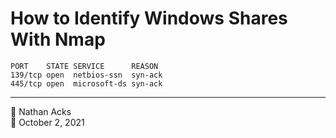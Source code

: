 # How to Identify Windows Shares With Nmap

```Typical NMAP portscan output for SMB
PORT    STATE SERVICE      REASON
139/tcp open  netbios-ssn  syn-ack
445/tcp open  microsoft-ds syn-ack
```

- - - -

👤 Nathan Acks  
📅 October 2, 2021
